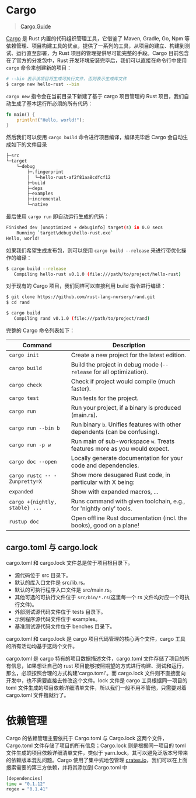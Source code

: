 # Cargo

> [Cargo Guide](http://doc.crates.io/guide.html)

[Cargo](http://doc.crates.io/) 是 Rust 内置的代码组织管理工具，它借鉴了 Maven, Gradle, Go, Npm 等依赖管理、项目构建工具的优点，提供了一系列的工具，从项目的建立、构建到测试、运行直至部署，为 Rust 项目的管理提供尽可能完整的手段。Cargo 目前包含在了官方的分发包中，Rust 开发环境安装完毕后，我们可以直接在命令行中使用 `cargo` 命令来创建新的项目：

```sh
# --bin 表示该项目将生成可执行文件，否则表示生成库文件
$ cargo new hello-rust --bin
```

`cargo new` 指令会在当前目录下新建了基于 cargo 项目管理的 Rust 项目，我们自动生成了基本运行所必须的所有代码：

```rs
fn main() {
    println!("Hello, world!");
}
```

然后我们可以使用 `cargo build` 命令进行项目编译，编译完毕后 Cargo 会自动生成如下的文件目录

```sh
├─src
└─target
    └─debug
        ├─.fingerprint
        │  └─hello-rust-af2f81aa8cdfcf12
        ├─build
        ├─deps
        ├─examples
        ├─incremental
        └─native
```

最后使用 `cargo run` 即自动运行生成的代码：

```sh
Finished dev [unoptimized + debuginfo] target(s) in 0.0 secs
    Running `target\debug\hello-rust.exe`
Hello, world!
```

如果我们希望生成发布包，则可以使用 `cargo build --release` 来进行带优化操作的编译：

```sh
$ cargo build --release
   Compiling hello-rust v0.1.0 (file:///path/to/project/hello-rust)
```

对于现有的 Cargo 项目，我们同样可以直接利用 build 指令进行编译：

```sh
$ git clone https://github.com/rust-lang-nursery/rand.git
$ cd rand

$ cargo build
   Compiling rand v0.1.0 (file:///path/to/project/rand)
```

完整的 Cargo 命令列表如下：

| Command                        | Description                                                                |
| ------------------------------ | -------------------------------------------------------------------------- |
| `cargo init`                   | Create a new project for the latest edition.                               |
| `cargo build`                  | Build the project in debug mode (`--release` for all optimization).        |
| `cargo check`                  | Check if project would compile (much faster).                              |
| `cargo test`                   | Run tests for the project.                                                 |
| `cargo run`                    | Run your project, if a binary is produced (main.rs).                       |
| `cargo run --bin b`            | Run binary `b`. Unifies features with other dependents (can be confusing). |
| `cargo run -p w`               | Run main of sub-workspace `w`. Treats features more as you would expect.   |
| `cargo doc --open`             | Locally generate documentation for your code and dependencies.             |
| `cargo rustc -- -Zunpretty=X`  | Show more desugared Rust code, in particular with X being:                 |
| `expanded`                     | Show with expanded macros, ...                                             |
| `cargo +{nightly, stable} ...` | Runs command with given toolchain, e.g., for 'nightly only' tools.         |
| `rustup doc`                   | Open offline Rust documentation (incl. the books), good on a plane!        |


## cargo.toml 与 cargo.lock

cargo.toml 和 cargo.lock 文件总是位于项目根目录下。

- 源代码位于 src 目录下。
- 默认的库入口文件是 src/lib.rs。
- 默认的可执行程序入口文件是 src/main.rs。
- 其他可选的可执行文件位于 `src/bin/*.rs`(这里每一个 rs 文件均对应一个可执行文件)。
- 外部测试源代码文件位于 tests 目录下。
- 示例程序源代码文件位于 examples。
- 基准测试源代码文件位于 benches 目录下。

cargo.toml 和 cargo.lock 是 cargo 项目代码管理的核心两个文件，cargo 工具的所有活动均基于这两个文件。

cargo.toml 是 cargo 特有的项目数据描述文件，cargo.toml 文件存储了项目的所有信息，如果想让自己的 rust 项目能够按照期望的方式进行构建、测试和运行，那么，必须按照合理的方式构建'cargo.toml'。而 cargo.lock 文件则不直接面向开发中，也不需要直接去修改这个文件。lock 文件是 cargo 工具根据同一项目的 toml 文件生成的项目依赖详细清单文件，所以我们一般不用不管他，只需要对着 cargo.toml 文件撸就行了。


# 依赖管理

Cargo 的依赖管理主要依托于 Cargo.toml 与 Cargo.lock 这两个文件，Cargo.toml 文件存储了项目的所有信息；Cargo.lock 则是根据同一项目的 toml 文件生成的项目依赖详细清单文件，类似于 yarn.lock，其可以避免泛版本号带来的依赖版本混乱问题。Cargo 使用了集中式地包管理 [crates.io](https://crates.io/)，我们可以在上面搜索需要的第三方依赖，并将其添加到 Cargo.toml 中

```sh
[dependencies]
time = "0.1.12"
regex = "0.1.41"
```